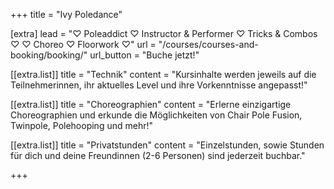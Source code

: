 +++
title = "Ivy Poledance"

[extra]
lead = "♡ Poleaddict ♡ Instructor & Performer ♡ Tricks & Combos ♡ ♡ Choreo ♡ Floorwork ♡"
url = "/courses/courses-and-booking/booking/"
url_button = "Buche jetzt!"

[[extra.list]]
title = "Technik"
content = "Kursinhalte werden jeweils auf die Teilnehmerinnen, ihr aktuelles Level und ihre Vorkenntnisse angepasst!"

[[extra.list]]
title = "Choreographien"
content = "Erlerne einzigartige Choreographien und erkunde die Möglichkeiten von Chair Pole Fusion, Twinpole, Polehooping und mehr!"

[[extra.list]]
title = "Privatstunden"
content = "Einzelstunden, sowie Stunden für dich und deine Freundinnen (2-6 Personen) sind jederzeit buchbar."

+++
